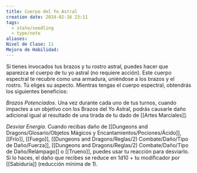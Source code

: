 ```yaml
---
title: Cuerpo del Yo Astral
creation date: 2024-02-16 23:11
tags:
  - state/seedling
  - type/note
aliases: 
Nivel de Clase: 11
Mejora de Habilidad:
---
```

Si tienes invocados tus brazos y tu rostro astral, puedes hacer que aparezca el cuerpo de tu yo astral (no requiere acción). 
Este cuerpo espectral te recubre como una armadura, uniéndose a los brazos y el rostro. Tú eliges su aspecto. Mientras tengas el cuerpo espectral, obtendrás los siguientes beneficios:

*Brazos Potenciados*. Una vez durante cada uno de tus turnos, cuando impactes a un objetivo con los Brazos del Yo Astral, podrás causarle daño adicional igual al resultado de una tirada de tu dado de [[Artes Marciales]].

*Desviar Energía*. Cuando recibas daño de [[Dungeons and Dragons/Glosario/Objetos Mágicos y Encantamientos/Pociones/Ácido]], [[Frío]], [[Fuego]], [[Dungeons and Dragons/Reglas/2) Combate/Daño/Tipo de Daño/Fuerza]], [[Dungeons and Dragons/Reglas/2) Combate/Daño/Tipo de Daño/Relámpago]] o [[Trueno]], puedes usar tu reacción para desviarlo. Si lo haces, el daño que recibes se reduce en 1d10 + tu modificador por [[Sabiduría]] (reducción mínima de 1).

